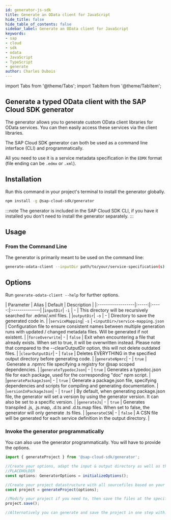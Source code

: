 ```yaml
---
id: generator-js-sdk
title: Generate an OData client for JavaScript
hide_title: false
hide_table_of_contents: false
sidebar_label: Generate an OData client for JavaScript
keywords:
- sap
- cloud
- sdk
- odata
- JavaScript 
- TypeScript
- generate
author: Charles Dubois
---
```


import Tabs from '@theme/Tabs';
import TabItem from '@theme/TabItem';

## Generate a typed OData client with the SAP Cloud SDK generator

The generator allows you to generate custom OData client libraries for OData services. You can then easily access these services via the client libraries.

The SAP Cloud SDK generator can both be used as a command line interface (CLI) and programmatically.

All you need to use it is a service metadata specification in the `EDMX` format (file ending can be `.edmx` or `.xml`).

## Installation

Run this command in your project's terminal to install the generator globally.
```sh
npm install -g @sap-cloud-sdk/generator
```

:::note
The generator is included in the SAP Cloud SDK CLI, if you have it installed you don't need to install the generator separately.
:::

## Usage

### From the Command Line

The generator is primarily meant to be used on the command line:

```sh
generate-odata-client --inputDir path/to/your/service-specification(s) --outputDir path/to/store/generated/modules
```

## Options


Run `generate-odata-client --help` for further options.


|   Parameter       | Alias | Default |   Description |
|:------------------|:-----:|:----  -:|:--------------|
|`inputDir`| `-i` | - | This directory will be recursively searched for .edmx/.xml files. |
|`outputDir`| `-o` | - | Directory to save the generated code in. |
|`serviceMapping`| `-s` | `<inputDir>/service-mapping.json` | Configuration file to ensure consistent names between multiple generation runs with updated / changed metadata files. Will be generated if not existent. |
|`forceOverwrite`| - | `false` | Exit when encountering a file that already exists. When set to true, it will be overwritten instead. Please note that compared to the --clearOutputDir option, this will not delete outdated files. |
|`clearOutputDir`| - | `false` | Deletes EVERYTHING in the specified output directory before generating code. |
|`generateNpmrc`| - | `true` | Generate a .npmrc file specifying a registry for @sap scoped dependencies. |
|`generateTypedocJson`| - | `true` | Generates a typedoc.json file for each package, used for the corresponding "doc" npm script. |
|`generatePackageJson`| - | `true` | Generate a package.json file, specifying dependencies and scripts for compiling and generating documentation. |
|`versionInPackageJson`| - | `true?` | By default, when generating package.json file, the generator will set a version by using the generator version. It can also be set to a specific version. |
|`generateJs`| - | `true` | Generates transpiled .js, .js.map, .d.ts and .d.ts.map files. When set to false, the generator will only generate .ts files. |
|`generateCSN`| - | `false` | A CSN file will be generated for each service definition in the output directory. |


### Invoke the generator programmatically

You can also use the generator programmatically. You will have to provide the options.

```ts
import { generateProject } from '@sap-cloud-sdk/generator';

//Create your options, adapt the input & output directory as well as the package name according to your setup.
//PLACEHOLDER
const options: GeneratorOptions = initializeOptions();

//Create your project datastructure with all sourcefiles based on your options
const project = generateProject(options);

//Modify your project if you need to, then save the files at the specified location.
project.save();

//Alternatively you can generate and save the project in one step with: generate(options)
```
